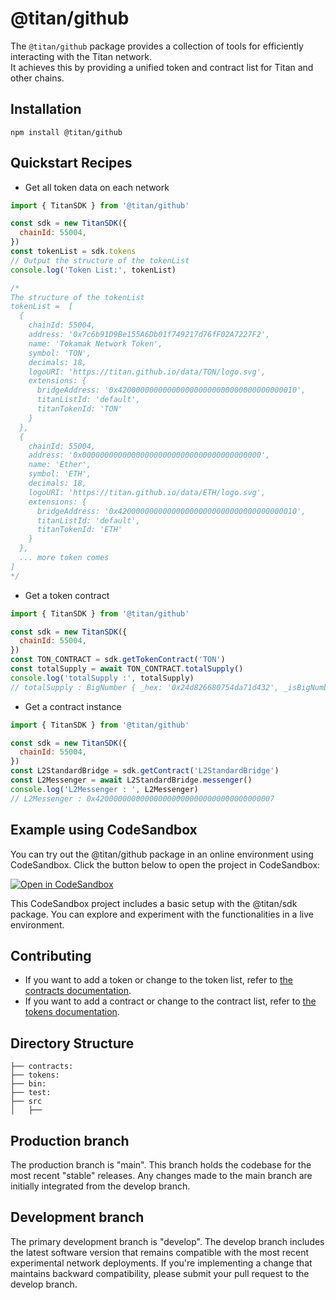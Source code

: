 # @titan/github

The `@titan/github` package provides a collection of tools for efficiently interacting with the Titan network.  
It achieves this by providing a unified token and contract list for Titan and other chains.

## Installation

```
npm install @titan/github
```

## Quickstart Recipes

- Get all token data on each network

```javascript
import { TitanSDK } from '@titan/github'

const sdk = new TitanSDK({
  chainId: 55004,
})
const tokenList = sdk.tokens
// Output the structure of the tokenList
console.log('Token List:', tokenList)

/*
The structure of the tokenList
tokenList =  [
  {
    chainId: 55004,
    address: '0x7c6b91D9Be155A6Db01f749217d76fF02A7227F2',
    name: 'Tokamak Network Token',
    symbol: 'TON',
    decimals: 18,
    logoURI: 'https://titan.github.io/data/TON/logo.svg',
    extensions: {
      bridgeAddress: '0x4200000000000000000000000000000000000010',
      titanListId: 'default',
      titanTokenId: 'TON'
    }
  },
  {
    chainId: 55004,
    address: '0x0000000000000000000000000000000000000000',
    name: 'Ether',
    symbol: 'ETH',
    decimals: 18,
    logoURI: 'https://titan.github.io/data/ETH/logo.svg',
    extensions: {
      bridgeAddress: '0x4200000000000000000000000000000000000010',
      titanListId: 'default',
      titanTokenId: 'ETH'
    }
  },
  ... more token comes 
]
*/
```

- Get a token contract

```javascript
import { TitanSDK } from '@titan/github'

const sdk = new TitanSDK({
  chainId: 55004,
})
const TON_CONTRACT = sdk.getTokenContract('TON')
const totalSupply = await TON_CONTRACT.totalSupply()
console.log('totalSupply :', totalSupply)
// totalSupply : BigNumber { _hex: '0x24d826680754da71d432', _isBigNumber: true }
```

- Get a contract instance

```javascript
import { TitanSDK } from '@titan/github'

const sdk = new TitanSDK({
  chainId: 55004,
})
const L2StandardBridge = sdk.getContract('L2StandardBridge')
const L2Messenger = await L2StandardBridge.messenger()
console.log('L2Messenger : ', L2Messenger)
// L2Messenger : 0x4200000000000000000000000000000000000007
```

## Example using CodeSandbox

You can try out the @titan/github package in an online environment using CodeSandbox. Click the button below to open the project in CodeSandbox:

[![Open in CodeSandbox](https://codesandbox.io/static/img/play-codesandbox.svg)](https://codesandbox.io/s/github/your-username/your-titan-sdk-project)

This CodeSandbox project includes a basic setup with the @titan/sdk package. You can explore and experiment with the functionalities in a live environment.

## Contributing

- If you want to add a token or change to the token list, refer to [the contracts documentation]("https://github.com/tokamak-network/titan.github.io/blob/main/tokens/README.md).
- If you want to add a contract or change to the contract list, refer to [the tokens documentation]("https://github.com/tokamak-network/titan.github.io/blob/main/contracts/README.md).

## Directory Structure

```
├── contracts:
├── tokens:
├── bin:
├── test:
├── src
│   ├──
```

## Production branch

The production branch is "main". This branch holds the codebase for the most recent "stable" releases. Any changes made to the main branch are initially integrated from the develop branch.

## Development branch

The primary development branch is "develop". The develop branch includes the latest software version that remains compatible with the most recent experimental network deployments. If you're implementing a change that maintains backward compatibility, please submit your pull request to the develop branch.
